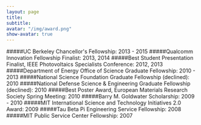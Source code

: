 ```yaml
---
layout: page
title: 
subtitle:
avatar: "/img/award.png"
show-avatar: true
---
```



#####UC Berkeley Chancellor's Fellowship: 2013 - 2015
#####Qualcomm Innovation Fellowship Finalist: 2013, 2014
#####Best Student Presentation Finalist, IEEE Photovoltaics Specialists Conference: 2012, 2013
#####Department of Energy Office of Science Graduate Fellowship: 2010 - 2013
#####National Science Foundation Graduate Fellowship (declined): 2010
#####National Defense Science & Engineering Graduate Fellowship (declined): 2010
#####Best Poster Award, European Materials Research Society Spring Meeting: 2010
#####Barry M. Goldwater Scholarship: 2009 - 2010
#####MIT International Science and Technology Initiatives 2.0 Award: 2009
#####Tau Beta Pi Engineering Service Fellowship: 2008
#####MIT Public Service Center Fellowship: 2007

	